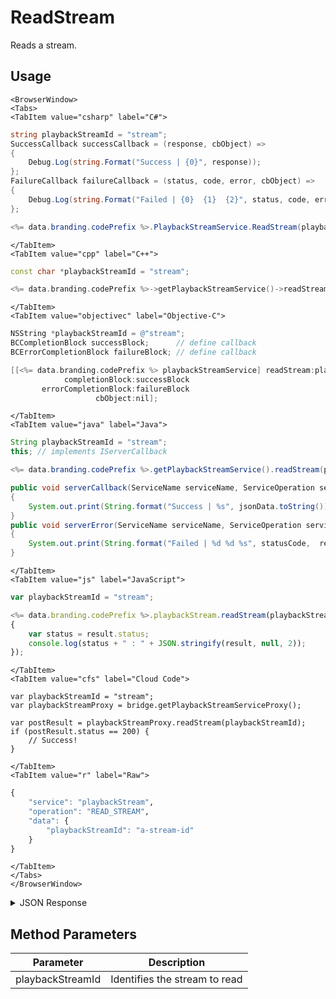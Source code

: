 # ReadStream

Reads a stream.

<PartialServop service_name="playbackStream" operation_name="READ_STREAM" />

## Usage

```mdx-code-block
<BrowserWindow>
<Tabs>
<TabItem value="csharp" label="C#">
```

```csharp
string playbackStreamId = "stream";
SuccessCallback successCallback = (response, cbObject) =>
{
    Debug.Log(string.Format("Success | {0}", response));
};
FailureCallback failureCallback = (status, code, error, cbObject) =>
{
    Debug.Log(string.Format("Failed | {0}  {1}  {2}", status, code, error));
};

<%= data.branding.codePrefix %>.PlaybackStreamService.ReadStream(playbackStreamId, successCallback, failureCallback);
```

```mdx-code-block
</TabItem>
<TabItem value="cpp" label="C++">
```

```cpp
const char *playbackStreamId = "stream";

<%= data.branding.codePrefix %>->getPlaybackStreamService()->readStream(playbackStreamId, this);
```

```mdx-code-block
</TabItem>
<TabItem value="objectivec" label="Objective-C">
```

```objectivec
NSString *playbackStreamId = @"stream";
BCCompletionBlock successBlock;      // define callback
BCErrorCompletionBlock failureBlock; // define callback

[[<%= data.branding.codePrefix %> playbackStreamService] readStream:playbackStreamId
            completionBlock:successBlock
       errorCompletionBlock:failureBlock
                   cbObject:nil];
```

```mdx-code-block
</TabItem>
<TabItem value="java" label="Java">
```

```java
String playbackStreamId = "stream";
this; // implements IServerCallback

<%= data.branding.codePrefix %>.getPlaybackStreamService().readStream(playbackStreamId, this);

public void serverCallback(ServiceName serviceName, ServiceOperation serviceOperation, JSONObject jsonData)
{
    System.out.print(String.format("Success | %s", jsonData.toString()));
}
public void serverError(ServiceName serviceName, ServiceOperation serviceOperation, int statusCode, int reasonCode, String jsonError)
{
    System.out.print(String.format("Failed | %d %d %s", statusCode,  reasonCode, jsonError.toString()));
}
```

```mdx-code-block
</TabItem>
<TabItem value="js" label="JavaScript">
```

```javascript
var playbackStreamId = "stream";

<%= data.branding.codePrefix %>.playbackStream.readStream(playbackStreamId, result =>
{
	var status = result.status;
	console.log(status + " : " + JSON.stringify(result, null, 2));
});
```

```mdx-code-block
</TabItem>
<TabItem value="cfs" label="Cloud Code">
```

```cfscript
var playbackStreamId = "stream";
var playbackStreamProxy = bridge.getPlaybackStreamServiceProxy();

var postResult = playbackStreamProxy.readStream(playbackStreamId);
if (postResult.status == 200) {
    // Success!
}
```

```mdx-code-block
</TabItem>
<TabItem value="r" label="Raw">
```

```r
{
	"service": "playbackStream",
	"operation": "READ_STREAM",
	"data": {
		"playbackStreamId": "a-stream-id"
	}
}
```

```mdx-code-block
</TabItem>
</Tabs>
</BrowserWindow>
```

<details>
<summary>JSON Response</summary>

```json
{
   "data":{
      "playbackStreamId":"6620a4e8-c4a8-4979-b827-0efa6a4a7435",
      "gameId":"10228",
      "initiatingPlayerId":"38ae8a44-1b24-4ad9-9bb4-a016bdfc6644",
      "targetPlayerId":"38ae8a44-1b24-4ad9-9bb4-a016bdfc6644",
      "status":"IN_PROGRESS",
      "summary":{
         "SUMMARY":"User moved back and spent coins on a potion.",
         "POINTS":5
      },
      "initialSharedData":{
         "entities":[

         ],
         "statistics":{

         }
      },
      "events":[
         {
            "MOVE":"FORWARD",
            "EVENT":"FOUND_COINS"
         },
         {
            "MOVE":"BACK",
            "EVENT":"SPENT_COINS",
            "ITEM_AQUIRED":"POTION"
         }
      ],
      "expiryTime":null,
      "createdAt":1526580974204,
      "updatedAt":1526581097133
   },
   "status":200
}
```
</details>

## Method Parameters
Parameter | Description
--------- | -----------
playbackStreamId | Identifies the stream to read


